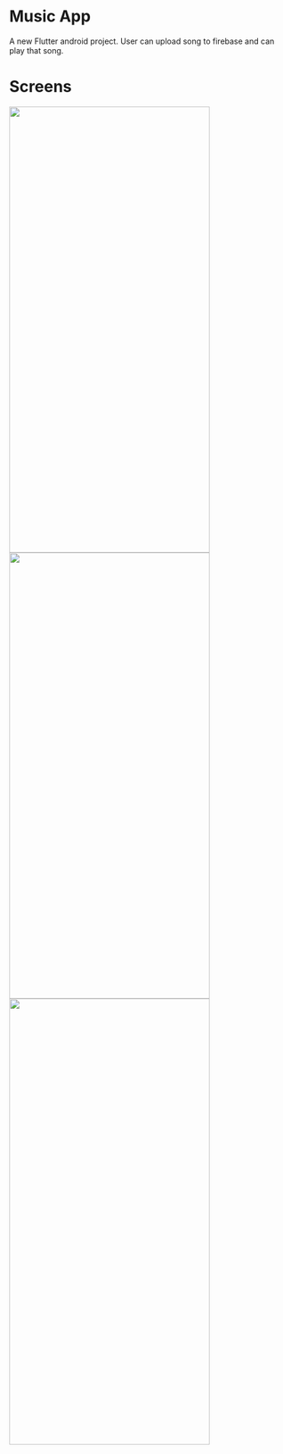 # Music App

A new Flutter android project. User can upload song to firebase and can play that song.

# Screens
<img src="https://user-images.githubusercontent.com/90951312/213815811-0448be62-bf2c-40bd-9ef0-8eb09d796a8c.jpg" width="360" height="800"/>                <img src="https://user-images.githubusercontent.com/90951312/213815835-31a123b9-cc6a-4439-a746-3ab442116e08.jpg" width="360" height="800"/>    <img src="https://user-images.githubusercontent.com/90951312/213815867-be89be1f-eefb-4945-9949-6eede8ceaa7e.jpg" width="360" height="800"/>
